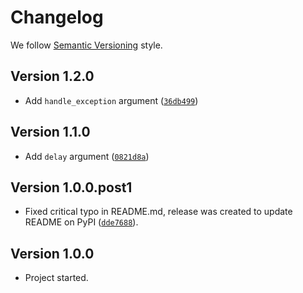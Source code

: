 # Changelog

We follow [Semantic Versioning](https://semver.org/) style.


## Version 1.2.0

- Add `handle_exception` argument ([`36db499`](https://github.com/PerchunPak/apykuma/commit/36db499cb8d96e461a79fc9c454f571b07922ec1))


## Version 1.1.0

- Add `delay` argument ([`0821d8a`](https://github.com/PerchunPak/apykuma/commit/0821d8aaf041d43557d1fd7e29a98bb47e26dc17))


## Version 1.0.0.post1

- Fixed critical typo in README.md, release was created to update README on PyPI ([`dde7688`](https://github.com/PerchunPak/apykuma/commit/dde768834814aa58112f101014ce282d9bfe7ced)).


## Version 1.0.0

- Project started.
